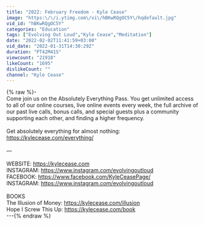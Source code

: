 ```yaml
---
title: "2022: February Freedom - Kyle Cease"
image: "https:\/\/i.ytimg.com\/vi\/hBKwRQgOC5Y\/hqdefault.jpg"
vid_id: "hBKwRQgOC5Y"
categories: "Education"
tags: ["Evolving Out Loud","Kyle Cease","Meditation"]
date: "2022-02-02T11:41:59+03:00"
vid_date: "2022-01-31T14:30:29Z"
duration: "PT42M41S"
viewcount: "21918"
likeCount: "1695"
dislikeCount: ""
channel: "Kyle Cease"
---
```

{% raw %}-<br />Come join us on the Absolutely Everything Pass. You get unlimited access to all of our online courses, live online events every week, the full archive of our past live calls, bonus calls, and special guests plus a community supporting each other, and finding a higher frequency.<br /><br />Get absolutely everything for almost nothing:<br />⁣⁣⁣⁣⁣⁣<a rel="nofollow" target="blank" href="https://kylecease.com/everything/">https://kylecease.com/everything/</a><br /><br />— <br /><br />WEBSITE: <a rel="nofollow" target="blank" href="https://kylecease.com">https://kylecease.com</a><br />INSTAGRAM: <a rel="nofollow" target="blank" href="https://www.instagram.com/evolvingoutloud">https://www.instagram.com/evolvingoutloud</a><br />FACEBOOK: <a rel="nofollow" target="blank" href="https://www.facebook.com/KyleCeasePage/">https://www.facebook.com/KyleCeasePage/</a><br />INSTAGRAM: <a rel="nofollow" target="blank" href="https://www.instagram.com/evolvingoutloud">https://www.instagram.com/evolvingoutloud</a><br /><br />BOOKS<br />The Illusion of Money: <a rel="nofollow" target="blank" href="https://kylecease.com/illusion">https://kylecease.com/illusion</a> <br />Hope I Screw This Up: <a rel="nofollow" target="blank" href="https://kylecease.com/book">https://kylecease.com/book</a><br />---{% endraw %}

